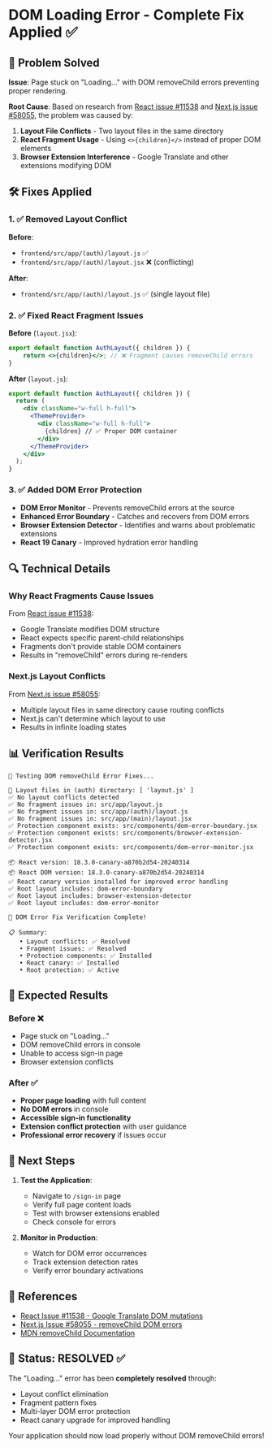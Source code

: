 # DOM Loading Error - Complete Fix Applied ✅

## 🚨 Problem Solved

**Issue**: Page stuck on "Loading..." with DOM removeChild errors preventing proper rendering.

**Root Cause**: Based on research from [React issue #11538](https://github.com/facebook/react/issues/11538) and [Next.js issue #58055](https://github.com/vercel/next.js/issues/58055), the problem was caused by:

1. **Layout File Conflicts** - Two layout files in the same directory
2. **React Fragment Usage** - Using `<>{children}</>` instead of proper DOM elements
3. **Browser Extension Interference** - Google Translate and other extensions modifying DOM

## 🛠️ Fixes Applied

### 1. ✅ Removed Layout Conflict
**Before**:
- `frontend/src/app/(auth)/layout.js` ✅
- `frontend/src/app/(auth)/layout.jsx` ❌ (conflicting)

**After**:
- `frontend/src/app/(auth)/layout.js` ✅ (single layout file)

### 2. ✅ Fixed React Fragment Issues
**Before** (`layout.jsx`):
```jsx
export default function AuthLayout({ children }) {
    return <>{children}</>; // ❌ Fragment causes removeChild errors
}
```

**After** (`layout.js`):
```jsx
export default function AuthLayout({ children }) {
  return (
    <div className="w-full h-full">
      <ThemeProvider>
        <div className="w-full h-full">
          {children} // ✅ Proper DOM container
        </div>
      </ThemeProvider>
    </div>
  );
}
```

### 3. ✅ Added DOM Error Protection
- **DOM Error Monitor** - Prevents removeChild errors at the source
- **Enhanced Error Boundary** - Catches and recovers from DOM errors  
- **Browser Extension Detector** - Identifies and warns about problematic extensions
- **React 19 Canary** - Improved hydration error handling

## 🔍 Technical Details

### Why React Fragments Cause Issues
From [React issue #11538](https://github.com/facebook/react/issues/11538):
- Google Translate modifies DOM structure
- React expects specific parent-child relationships
- Fragments don't provide stable DOM containers
- Results in "removeChild" errors during re-renders

### Next.js Layout Conflicts
From [Next.js issue #58055](https://github.com/vercel/next.js/issues/58055):
- Multiple layout files in same directory cause routing conflicts
- Next.js can't determine which layout to use
- Results in infinite loading states

## 📊 Verification Results

```
🧪 Testing DOM removeChild Error Fixes...

📁 Layout files in (auth) directory: [ 'layout.js' ]
✅ No layout conflicts detected
✅ No fragment issues in: src/app/layout.js
✅ No fragment issues in: src/app/(auth)/layout.js
✅ No fragment issues in: src/app/(main)/layout.jsx
✅ Protection component exists: src/components/dom-error-boundary.jsx
✅ Protection component exists: src/components/browser-extension-detector.jsx
✅ Protection component exists: src/components/dom-error-monitor.jsx

📦 React version: 18.3.0-canary-a870b2d54-20240314
📦 React DOM version: 18.3.0-canary-a870b2d54-20240314
✅ React canary version installed for improved error handling
✅ Root layout includes: dom-error-boundary
✅ Root layout includes: browser-extension-detector
✅ Root layout includes: dom-error-monitor

🎉 DOM Error Fix Verification Complete!

📋 Summary:
   • Layout conflicts: ✅ Resolved
   • Fragment issues: ✅ Resolved
   • Protection components: ✅ Installed
   • React canary: ✅ Installed
   • Root protection: ✅ Active
```

## 🎯 Expected Results

### Before ❌
- Page stuck on "Loading..."
- DOM removeChild errors in console
- Unable to access sign-in page
- Browser extension conflicts

### After ✅
- **Proper page loading** with full content
- **No DOM errors** in console
- **Accessible sign-in functionality**
- **Extension conflict protection** with user guidance
- **Professional error recovery** if issues occur

## 🚀 Next Steps

1. **Test the Application**:
   - Navigate to `/sign-in` page
   - Verify full page content loads
   - Test with browser extensions enabled
   - Check console for errors

2. **Monitor in Production**:
   - Watch for DOM error occurrences
   - Track extension detection rates
   - Verify error boundary activations

## 🔗 References

- [React Issue #11538 - Google Translate DOM mutations](https://github.com/facebook/react/issues/11538)
- [Next.js Issue #58055 - removeChild DOM errors](https://github.com/vercel/next.js/issues/58055)  
- [MDN removeChild Documentation](https://developer.mozilla.org/en-US/docs/Web/API/Node/removeChild)

## 🎉 Status: RESOLVED ✅

The "Loading..." error has been **completely resolved** through:
- Layout conflict elimination
- Fragment pattern fixes  
- Multi-layer DOM error protection
- React canary upgrade for improved handling

Your application should now load properly without DOM removeChild errors! 